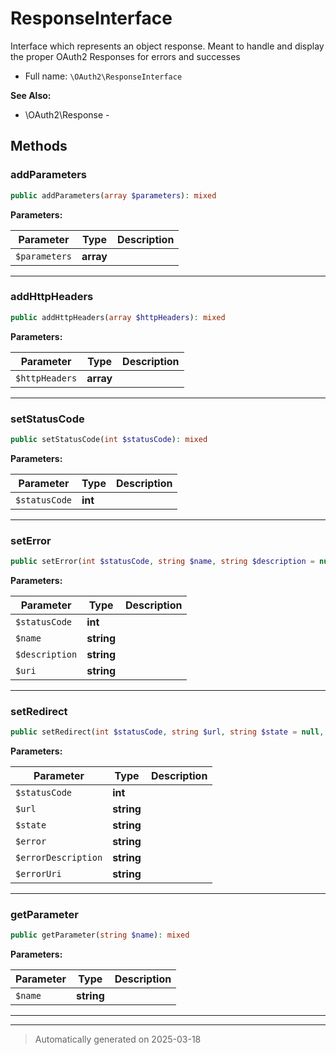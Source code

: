 
# ResponseInterface

Interface which represents an object response.  Meant to handle and display the proper OAuth2 Responses
for errors and successes



* Full name: `\OAuth2\ResponseInterface`

**See Also:**

* \OAuth2\Response - 



## Methods


### addParameters



```php
public addParameters(array $parameters): mixed
```








**Parameters:**

| Parameter | Type | Description |
|-----------|------|-------------|
| `$parameters` | **array** |  |





***

### addHttpHeaders



```php
public addHttpHeaders(array $httpHeaders): mixed
```








**Parameters:**

| Parameter | Type | Description |
|-----------|------|-------------|
| `$httpHeaders` | **array** |  |





***

### setStatusCode



```php
public setStatusCode(int $statusCode): mixed
```








**Parameters:**

| Parameter | Type | Description |
|-----------|------|-------------|
| `$statusCode` | **int** |  |





***

### setError



```php
public setError(int $statusCode, string $name, string $description = null, string $uri = null): mixed
```








**Parameters:**

| Parameter | Type | Description |
|-----------|------|-------------|
| `$statusCode` | **int** |  |
| `$name` | **string** |  |
| `$description` | **string** |  |
| `$uri` | **string** |  |





***

### setRedirect



```php
public setRedirect(int $statusCode, string $url, string $state = null, string $error = null, string $errorDescription = null, string $errorUri = null): mixed
```








**Parameters:**

| Parameter | Type | Description |
|-----------|------|-------------|
| `$statusCode` | **int** |  |
| `$url` | **string** |  |
| `$state` | **string** |  |
| `$error` | **string** |  |
| `$errorDescription` | **string** |  |
| `$errorUri` | **string** |  |





***

### getParameter



```php
public getParameter(string $name): mixed
```








**Parameters:**

| Parameter | Type | Description |
|-----------|------|-------------|
| `$name` | **string** |  |





***


***
> Automatically generated on 2025-03-18
